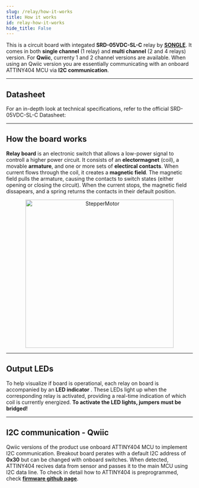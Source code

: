 ```yaml
---
slug: /relay/how-it-works 
title: How it works
id: relay-how-it-works 
hide_title: False
---  
```

This is a circuit board with integated **SRD-05VDC-SL-C** relay by [**SONGLE**](https://www.circuitbasics.com/wp-content/uploads/2015/11/). It comes in both **single channel** (1 relay) and **multi channel** (2 and 4 relays) version. For **Qwiic**, currenty 1 and 2 channel versions are available. When using an Qwiic version you are essentially communicating with an onboard ATTINY404 MCU via **I2C communication**.


<CenteredImage src="/img/relay/relay_on_board.jpg" alt="SRD-05VDC-SL-C on board" caption="SRD-05VDC-SL-C on the board" width="400px" />

<CenteredImage src="/img/relay/ATTINY_on_board.jpg" alt="ATTINY404 on board" caption="ATTINY404 on the board" width="400px" />

---

## Datasheet

For an in-depth look at technical specifications, refer to the official SRD-05VDC-SL-C Datasheet: 

<QuickLink  
  title="SRD-05VDC-SL-C Datasheet"  
  description="Detailed technical documentation for the SRD-05VDC-SL-C Datasheet relay"  
  url="https://www.circuitbasics.com/wp-content/uploads/2015/11/SRD-05VDC-SL-C-Datasheet.pdf"  
/>

---
## How the board works

**Relay board** is an electronic switch that allows a low-power signal to controll a higher power circuit. It consists of an **electormagnet** (coil), a movable **armature**, and one or more sets of **electircal contacts**. When current flows through the coil, it creates a **magnetic field**. The magnetic field pulls the armature, causing the contacts to switch states (either opening or closing the circuit). When the current stops, the magnetic field dissapears, and a spring returns the contacts in their default position. 

<div align="center">
  <a title="Wapcaplet; Digigalos. The original uploader was Digigalos at English Wikipedia., GFDL &lt;http://www.gnu.org/copyleft/fdl.html&gt;, via Wikimedia Commons" href="https://en.wikipedia.org/wiki/Relay#/media/File:Relay_principle_horizontal_new.gif">
    <img width="400" alt="StepperMotor" src="https://upload.wikimedia.org/wikipedia/commons/a/a0/Relay_principle_horizontal_new.gif"/>
  </a>
</div>

---

## Output LEDs  

To help visualize if board is operational, each relay on board is accompanied by an **LED indicator** . These LEDs light up when the corresponding relay is activated, providing a real-time indication of which coil is currently energized. **To activate the LED lights, jumpers must be bridged!**

---

## I2C communication - Qwiic

Qwiic versions of the product use onboard ATTINY404 MCU to implement I2C communication. Breakout board perates with a default I2C address of **0x30**  but can be changed with onboard switches. When detected, ATTINY404 recives data from sensor and passes it to the main MCU using I2C data line. To check in detail how to ATTINY404 is preprogrammed, check [**firmware github page**](https://github.com/SolderedElectronics/Soldered-Relay-Arduino-Library/blob/dev/extras/attiny_firmware/attiny_firmware.cpp).
